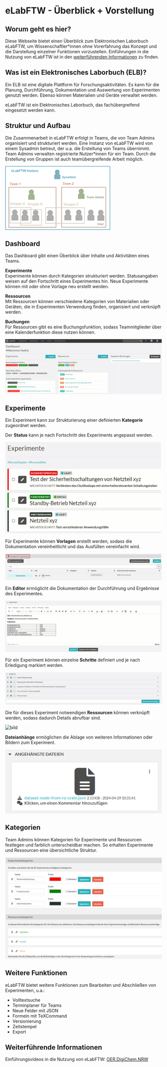 # eLabFTW - Überblick + Vorstellung

## Worum geht es hier?
Diese Webseite bietet einen Überblick zum Elektronischen Laborbuch eLabFTW, um Wissenschaftler*innen ohne Vorerfahrung das Konzept und die Darstellung einzelner Funktionen vorzustellen. Einführungen in die Nutzung von eLabFTW ist in den [weiterführenden Informationen](#weiterführende-informationen) zu finden.

## Was ist ein Elektronisches Laborbuch (ELB)?
Ein ELB ist eine digitale Plattform für Forschungsaktivitäten. Es kann für die Planung, Durchführung, Dokumentation und Auswertung von Experimenten genutzt werden. Ebenso können Materialien und Geräte verwaltet werden.

eLabFTW ist ein Elektronisches Laborbuch, das fachübergreifend eingesetzt werden kann. 


## Struktur und Aufbau
Die Zusammenarbeit in eLabFTW erfolgt in Teams, die von Team Admins organisiert und strukturiert werden. Eine Instanz von eLabFTW wird von einem Sysadmin betreut, der u.a. die Erstellung von Teams übernimmt. Team Admins verwalten registrierte Nutzer*innen für ein Team. Durch die Erstellung von Gruppen ist auch teamübergreifende Arbeit möglich.

![grafik](Struktur_Rollen.png)


## Dashboard
Das Dashboard gibt einen Überblick über Inhalte und Aktivitäten eines Teams.

**Experimente**  
Experimente können durch Kategorien strukturiert werden. Statusangaben weisen auf den Fortschritt eines Experimentes hin. Neue Experimente können mit oder ohne Vorlage neu erstellt werden.

**Ressourcen**  
Mit Ressourcen können verschiedene Kategorien von Materialien oder Geräten, die in Experimenten Verwendung finden, organisiert und verknüpft werden.

**Buchungen**  
Für Ressourcen gibt es eine Buchungsfunktion, sodass Teammitglieder über eine Kalenderfunktion diese nutzen können.

![animation](Dashboard.gif)


## Experimente

Ein Experiment kann zur Strukturierung einer definierten **Kategorie** zugeordnet werden. 

Der **Status** kann je nach Fortschritt des Experiments angepasst werden.

![animation](Experimente.gif)



Für Experimente können **Vorlagen** erstellt werden, sodass die Dokumentation vereinheitlicht und das Ausfüllen vereinfacht wird.

![bild](Vorlagen.png)


Ein **Editor** ermöglicht die Dokumentation der Durchführung und Ergebnisse des Experimentes. 

![animation](Experimente_Editor.gif)



Für ein Experiment können einzelne **Schritte** definiert und je nach Erledigung markiert werden. 

![animation](Experiment_Schritte.gif)


Die für dieses Experiment notwendigen **Ressourcen** können verknüpft werden, sodass dadurch Details abrufbar sind.

![bild](Verknüpfungen.png)


**Dateianhänge** ermöglichen die Ablage von weiteren Informationen oder Bildern zum Experiment.

![bild](Dateianhang.png)


## Kategorien

Team Admins können Kategorien für Experimente und Ressourcen festlegen und farblich unterscheidbar machen. So erhalten Experimente und Ressourcen eine übersichtliche Struktur.

![bild](Kategorien.png)


## Weitere Funktionen
eLabFTW bietet weitere Funktionen zum Bearbeiten und Abschließen von Experimenten, u.a.: 

- Volltextsuche
- Terminplaner für Teams
- Neue Felder mit JSON
- Formeln mit TeXCommand
- Versionierung
- Zeitstempel
- Export

## Weiterführende Informationen
Einführungsvideos in die Nutzung von eLabFTW: [OER.DigiChem.NRW](https://av.tib.eu/series/1590/oer+digichem+elabftw)







